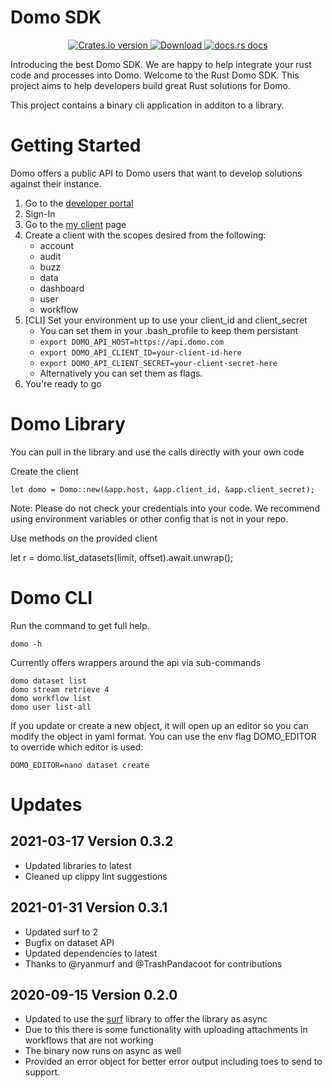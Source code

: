 Domo SDK
===

<div align="center">
  <!-- Crates version -->
  <a href="https://crates.io/crates/domo">
    <img src="https://img.shields.io/crates/v/domo.svg?style=flat-square"
    alt="Crates.io version" />
  </a>
  <!-- Downloads -->
  <a href="https://crates.io/crates/async-std">
    <img src="https://img.shields.io/crates/d/domo.svg?style=flat-square"
      alt="Download" />
  </a>
  <!-- docs.rs docs -->
  <a href="https://docs.rs/domo">
    <img src="https://img.shields.io/badge/docs-latest-blue.svg?style=flat-square"
      alt="docs.rs docs" />
  </a>
</div>

Introducing the best Domo SDK.
We are happy to help integrate your rust code and processes into Domo.
Welcome to the Rust Domo SDK.
This project aims to help developers build great Rust solutions for Domo.

This project contains a binary cli application in additon to a library.

Getting Started
===

Domo offers a public API to Domo users that want to develop solutions against their instance.

1. Go to the [developer portal](https://developer.domo.com)
1. Sign-In
1. Go to the [my client](https://developer.domo.com/manage-clients) page
1. Create a client with the scopes desired from the following:
   - account
   - audit
   - buzz
   - data
   - dashboard
   - user
   - workflow
1. [CLI] Set your environment up to use your client_id and client_secret
   - You can set them in your .bash_profile to keep them persistant
   - `export DOMO_API_HOST=https://api.domo.com`
   - `export DOMO_API_CLIENT_ID=your-client-id-here`
   - `export DOMO_API_CLIENT_SECRET=your-client-secret-here`
   - Alternatively you can set them as flags.
1. You're ready to go

Domo Library
===

You can pull in the library and use the calls directly with your own code

Create the client

	let domo = Domo::new(&app.host, &app.client_id, &app.client_secret);

Note: Please do not check your credentials into your code.
We recommend using environment variables or other config that is not in your repo.

Use methods on the provided client

  let r = domo.list_datasets(limit, offset).await.unwrap();
	

Domo CLI
===

Run the command to get full help.

	domo -h

Currently offers wrappers around the api via sub-commands

	domo dataset list
	domo stream retrieve 4
	domo workflow list
	domo user list-all

If you update or create a new object, it will open up an editor so you can modify the object in yaml format.
You can use the env flag DOMO_EDITOR to override which editor is used:

	DOMO_EDITOR=nano dataset create

Updates
===

2021-03-17 Version 0.3.2
---

* Updated libraries to latest
* Cleaned up clippy lint suggestions

2021-01-31 Version 0.3.1
---

* Updated surf to 2
* Bugfix on dataset API
* Updated dependencies to latest
* Thanks to @ryanmurf and @TrashPandacoot for contributions

2020-09-15 Version 0.2.0
---

* Updated to use the [surf](https://crates.io/crates/surf) library to offer the library as async
* Due to this there is some functionality with uploading attachments in workflows that are not working
* The binary now runs on async as well
* Provided an error object for better error output including toes to send to support.